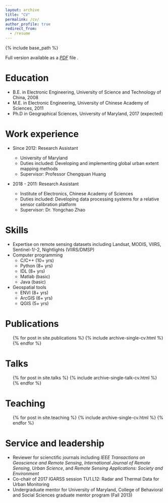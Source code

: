 ```yaml
---
layout: archive
title: "CV"
permalink: /cv/
author_profile: true
redirect_from:
  - /resume
---
```


{% include base_path %}

Full version available as a <i>[PDF](https://panshi-wang.github.io/cv.pdf)</i> file .

Education
======
* B.E. in Electronic Engineering, University of Science and Technology of China, 2008
* M.E. in Electronic Engineering, University of Chinese Academy of Sciences, 2011
* Ph.D in Geographical Sciences, University of Maryland, 2017 (expected)

Work experience
======
* Since 2012: Research Assistant
  * University of Maryland
  * Duties included: Developing and implementing global urban extent mapping methods
  * Supervisor: Professor Chengquan Huang

* 2018 - 2011: Research Assistant
  * Institute of Electronics, Chinese Academy of Sciences
  * Duties included: Developing data processing systems for a relative sensor calibration platform
  * Supervisor: Dr. Yongchao Zhao
  
Skills
======
* Expertise on remote sensing datasets including Landsat, MODIS, VIIRS, Sentinel-1/-2, Nightlights (VIIRS/DMSP)
* Computer programming
  * C/C++ (10+ yrs)
  * Python (8+ yrs)
  * IDL (8+ yrs)
  * Matlab (basic)
  * Java (basic)
* Geospatial tools
  * ENVI (8+ yrs)
  * ArcGIS (6+ yrs)
  * QGIS (5+ yrs)

Publications
======
  <ul>{% for post in site.publications %}
    {% include archive-single-cv.html %}
  {% endfor %}</ul>
  
Talks
======
  <ul>{% for post in site.talks %}
    {% include archive-single-talk-cv.html %}
  {% endfor %}</ul>
  
Teaching
======
  <ul>{% for post in site.teaching %}
    {% include archive-single-cv.html %}
  {% endfor %}</ul>
  
Service and leadership
======
* Reviewer for scienctific journals including <i>IEEE Transactions on Geoscience and Remote Sensing</i>, <i>International Journal of Remote Sensing</i>, <i>Urban Science</i>, and <i>Remote Sensing Applications: Society and Environment</i>
* Co-chair of 2017 IGARSS session TU1.L12: Radar and Thermal Data for Urban Monitoring
* Undergraduate mentor for University of Maryland, College of Behavioral and Social Sciences graduate mentor program (Fall 2013)

